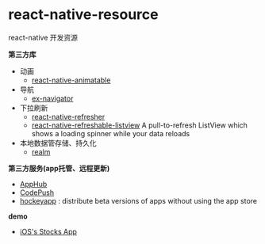 # react-native-resource
react-native 开发资源


**第三方库**
  - 动画
    - [react-native-animatable](https://github.com/oblador/react-native-animatable)
  - 导航
    - [ex-navigator](https://github.com/exponentjs/ex-navigator)
  - 下拉刷新
    - [react-native-refresher](https://github.com/syrusakbary/react-native-refresher)
    - [react-native-refreshable-listview](https://github.com/jsdf/react-native-refreshable-listview)
        A pull-to-refresh ListView which shows a loading spinner while your data reloads
  - 本地数据管存储、持久化
    - [realm](https://realm.io/docs/react-native/latest/)

**第三方服务(app托管、远程更新)**
  - [AppHub](https://apphub.io/)
  - [CodePush](http://microsoft.github.io/code-push/)
  - [hockeyapp](http://hockeyapp.net/features/) : distribute beta versions of apps without using the app store
  
**demo**

  - [iOS's Stocks App](https://github.com/7kfpun/FinanceReactNative)

